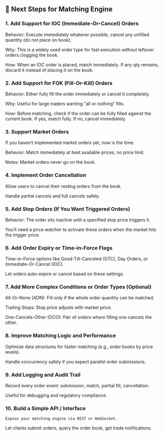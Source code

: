 ## 🚀 Next Steps for Matching Engine

### 1. Add Support for IOC (Immediate-Or-Cancel) Orders

Behavior: Execute immediately whatever possible, cancel any unfilled quantity (do not place on book).

Why: This is a widely used order type for fast execution without leftover orders clogging the book.

How: When an IOC order is placed, match immediately. If any qty remains, discard it instead of placing it on the book.

### 2. Add Support for FOK (Fill-Or-Kill) Orders

Behavior: Either fully fill the order immediately or cancel it completely.

Why: Useful for large traders wanting “all or nothing” fills.

How: Before matching, check if the order can be fully filled against the current book. If yes, match fully. If no, cancel immediately.

### 3. Support Market Orders

If you haven’t implemented market orders yet, now is the time:

Behavior: Match immediately at best available prices, no price limit.

Notes: Market orders never go on the book.

### 4. Implement Order Cancellation

Allow users to cancel their resting orders from the book.

Handle partial cancels and full cancels safely.

### 5. Add Stop Orders (If You Want Triggered Orders)

Behavior: The order sits inactive until a specified stop price triggers it.

You’ll need a price watcher to activate these orders when the market hits the trigger price.

### 6. Add Order Expiry or Time-in-Force Flags

Time-in-Force options like Good-Till-Canceled (GTC), Day Orders, or Immediate-Or-Cancel (IOC).

Let orders auto-expire or cancel based on these settings.

### 7. Add More Complex Conditions or Order Types (Optional)

All-Or-None (AON): Fill only if the whole order quantity can be matched.

Trailing Stops: Stop price adjusts with market price.

One-Cancels-Other (OCO): Pair of orders where filling one cancels the other.

### 8. Improve Matching Logic and Performance

Optimize data structures for faster matching (e.g., order books by price levels).

Handle concurrency safely if you expect parallel order submissions.

### 9. Add Logging and Audit Trail

Record every order event: submission, match, partial fill, cancellation.

Useful for debugging and regulatory compliance.

### 10. Build a Simple API / Interface

    Expose your matching engine via REST or WebSocket.

Let clients submit orders, query the order book, get trade notifications.
